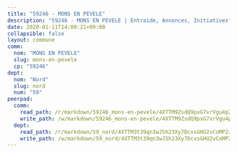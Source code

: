 ```yaml
---
title: "59246 - MONS EN PEVELE"
description: "59246 - MONS EN PEVELE | Entraide, Annonces, Initiatives"
date: 2020-01-11T14:09:21+09:00
collapsible: false
layout: commune
comm:
  nom: "MONS EN PEVELE"
  slug: mons-en-pevele
  cp: "59246"
dept:
  nom: "Nord"
  slug: nord
  num: "59"
peerpad:
  comm:
    read_path: /r/markdown/59246_mons-en-pevele/4XTTM9ZsdQ9pxG7xrVgu4pZg6RWoieHrd6AY8xW6GGB9hrHp8
    write_path: /w/markdown/59246_mons-en-pevele/4XTTM9ZsdQ9pxG7xrVgu4pZg6RWoieHrd6AY8xW6GGB9hrHp8-K3TgUcXxR2nMuvUy797UfqskwCeP52sgZR96UBLE4meiMxKJaRM4oH7MsjADFuFijTFBmJXVHJSiWr5u6TuoV1HFsqgQohvHNushHQwggHEfWPhFczHua7BSurmCJFBM8zdQJQa8
  dept:
    read_path: /r/markdown/59_nord/4XTTM3t39qn3wJ5h23Xy7DcxsGHU2vCoMP2z3iS4TUn3TrtdJ
    write_path: /w/markdown/59_nord/4XTTM3t39qn3wJ5h23Xy7DcxsGHU2vCoMP2z3iS4TUn3TrtdJ-K3TgTuZGkuZqXfr6fpmH7pGsMT6ndvZQMyRDze5QBt7XScLWHoBi246kLoDKpTH2Yo4f3AFSSJqGc2ozvNww7qPLqsDjpvahxCbQ6F5znbfjp6kVgaDcTYc9LyhwSfYuCevnvZUQ
---
```


